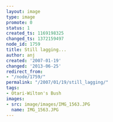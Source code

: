 ```yaml
---
layout: image
type: image
promote: 0
status: 1
created_ts: 1169198325
changed_ts: 1372159497
node_id: 1759
title: Still lagging...
author: anj
created: '2007-01-19'
changed: '2013-06-25'
redirect_from:
- "/node/1759/"
permalink: "/2007/01/19/still_lagging/"
tags:
- Otari-Wilton's Bush
images:
- src: image/images/IMG_1563.JPG
  name: IMG_1563.JPG
---
```


